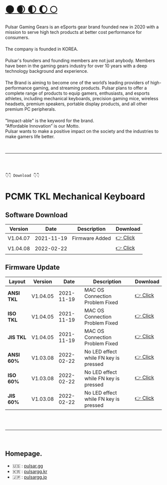 # [🌑 🌒 🌓 🌔 🌕](https://www.pulsar.gg/pages/about)


Pulsar Gaming Gears is an eSports gear brand founded new in 2020 with a mission to serve high tech products at better cost performance for consumers.  
ㅤ    
The company is founded in KOREA.  
ㅤ  
Pulsar's founders and founding members are not just anybody. Members have been in the gaming gears industry for over 10 years with a deep technology background and experience.  
ㅤ  
The Brand is aiming to become one of the world’s leading providers of high-performance gaming, and streaming products. Pulsar plans to offer a complete range of products to equip gamers, enthusiasts, and esports athletes, including mechanical keyboards, precision gaming mice, wireless headsets, premium speakers, portable display products, and all other premium PC peripherals.  
ㅤ  
"Impact-able" is the keyword for the brand.  
“Affordable Innovation” is our Motto.  
Pulsar wants to make a positive impact on the society and the industries to make gamers life better.  

<br>

---
<br><br>

```
👇👇 Download 👇👇
```


# PCMK TKL Mechanical Keyboard

## Software Download

| Version | Date | Description  | Download |
| -------- | -------- | -------- | ------ |
| V1.04.07 | 2021-11-19     | Firmware Added | [👉 Click](https://aplusxgg.github.io/download/software/pcmk/tkl/V1.04.07/PulsarFusion_Installer_V1.04.07.exe) |
| V1.04.08 | 2022-02-22||[👉 Click](https://aplusxgg.github.io/url/download/PulsarFusion_Installer_V1.04.08.exe)|

## Firmware Update

| Layout | Version | Date | Description | Download |
| -------- | -------- | -------- | -------- | ------- |
| **ANSI TKL** | V1.04.05 | 2021-11-19 | MAC OS Connection Problem Fixed | [👉 Click](https://cdn.shopify.com/s/files/1/0455/0914/8840/files/GD088CKB_NUC01KBFL_K221CVRGB_V10507.exe?v=1637294713) |
| **ISO TKL** |V1.04.05|2021-11-19|MAC OS Connection Problem Fixed|[👉 Click](https://cdn.shopify.com/s/files/1/0455/0914/8840/files/GD133CKB_NUC01KBFL_K221UKCVRGB_V10503.exe?v=1637294737)|
|**JIS TKL**|V1.04.05|2021-11-19|MAC OS Connection Problem Fixed|[👉 Click](https://cdn.shopify.com/s/files/1/0455/0914/8840/files/GD134CKB_NUC01KBFL_K221JPCVRGB_V10503.exe?v=1637295159)|
|**ANSI 60%**|V1.03.08|2022-02-22|No LED effect while FN key is pressed|[👉 Click](https://cdn.shopify.com/s/files/1/0455/0914/8840/files/GD123CKB_M252KBFL_K225CVRGB_V10308.exe?v=1645514699)|
|**ISO 60%**|V1.03.08|2022-02-22|No LED effect while FN key is pressed|[👉 Click](https://cdn.shopify.com/s/files/1/0455/0914/8840/files/GD146CKB_M252KBFL_K225UKCVRGB_V10307.exe?v=1645514729)|
|**JIS 60%**|V1.03.08|2022-02-22|No LED effect while FN key is pressed|[👉 Click](https://cdn.shopify.com/s/files/1/0455/0914/8840/files/GD147CKB_M252KBFL_K225JPCVRGB_V10307.exe?v=1645514752)|

<br><br>

---
ㅤ   
## Homepage. 
- 🇺🇸 : [pulsar.gg](https://www.pulsar.gg/)     
- 🇰🇷 : [pulsargg.kr](https://pulsargg.kr/)     
- 🇯🇵 : [pulsargg.jp](https://pulsargg.jp )    
